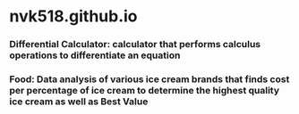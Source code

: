 # nvk518.github.io

### Differential Calculator: calculator that performs calculus operations to differentiate an equation
### Food: Data analysis of various ice cream brands that finds cost per percentage of ice cream to determine the highest quality ice cream as well as Best Value
